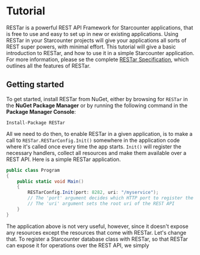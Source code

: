 # Tutorial
RESTar is a powerful REST API Framework for Starcounter applications, that is free to use and easy to set up in new or existing applications. Using RESTar in your Starcounter projects will give your applications all sorts of REST super powers, with minimal effort. This tutorial will give a basic introduction to RESTar, and how to use it in a simple Starcounter application. For more information, please se the complete [RESTar Specification](https://goo.gl/TIkN7m), which outlines all the features of RESTar.

## Getting started
To get started, install RESTar from NuGet, either by browsing for `RESTar` in the **NuGet Package Manager** or by running the following command in the **Package Manager Console**:

```Install-Package RESTar```

All we need to do then, to enable RESTar in a given application, is to make a call to `RESTar.RESTarConfig.Init()` somewhere in the application code where it's called once every time the app starts. `Init()` will register the necessary handlers, collect all resources and make them available over a REST API. Here is a simple RESTar application.

```c#
public class Program
{
    public static void Main()
    {
        RESTarConfig.Init(port: 8282, uri: "/myservice");
        // The 'port' argument decides which HTTP port to register the REST handlers on
        // The 'uri' argument sets the root uri of the REST API
    }
}
```
The application above is not very useful, however, since it doesn't expose any resources except the resources that come with RESTar. Let's change that. To register a Starcounter database class with RESTar, so that RESTar can expose it for operations over the REST API, we simply 
